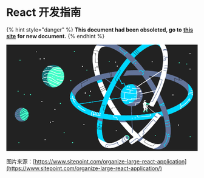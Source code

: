 # React 开发指南

{% hint style="danger" %}
**This document had been obsoleted, go to** [**this site**](https://thinkbucket.cn/docs/react/1.basic/jsx) **for new document.**
{% endhint %}

![](.gitbook/assets/cover.png)

图片来源：[https://www.sitepoint.com/organize-large-react-application](https://www.sitepoint.com/organize-large-react-application/)

